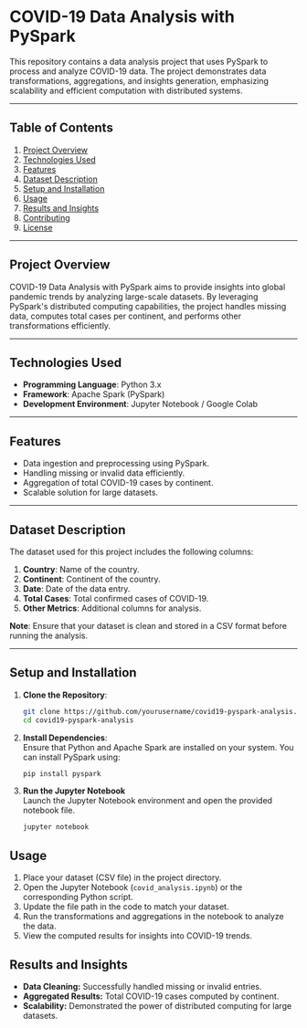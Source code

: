 # **COVID-19 Data Analysis with PySpark**

This repository contains a data analysis project that uses PySpark to process and analyze COVID-19 data. The project demonstrates data transformations, aggregations, and insights generation, emphasizing scalability and efficient computation with distributed systems.

---

## **Table of Contents**
1. [Project Overview](#project-overview)
2. [Technologies Used](#technologies-used)
3. [Features](#features)
4. [Dataset Description](#dataset-description)
5. [Setup and Installation](#setup-and-installation)
6. [Usage](#usage)
7. [Results and Insights](#results-and-insights)
8. [Contributing](#contributing)
9. [License](#license)

---

## **Project Overview**
COVID-19 Data Analysis with PySpark aims to provide insights into global pandemic trends by analyzing large-scale datasets. By leveraging PySpark's distributed computing capabilities, the project handles missing data, computes total cases per continent, and performs other transformations efficiently.

---

## **Technologies Used**
- **Programming Language**: Python 3.x  
- **Framework**: Apache Spark (PySpark)  
- **Development Environment**: Jupyter Notebook / Google Colab  

---

## **Features**
- Data ingestion and preprocessing using PySpark.  
- Handling missing or invalid data efficiently.  
- Aggregation of total COVID-19 cases by continent.  
- Scalable solution for large datasets.  

---

## **Dataset Description**
The dataset used for this project includes the following columns:
1. **Country**: Name of the country.  
2. **Continent**: Continent of the country.  
3. **Date**: Date of the data entry.  
4. **Total Cases**: Total confirmed cases of COVID-19.  
5. **Other Metrics**: Additional columns for analysis.

**Note**: Ensure that your dataset is clean and stored in a CSV format before running the analysis.

---

## **Setup and Installation**
1. **Clone the Repository**:
   ```bash
   git clone https://github.com/yourusername/covid19-pyspark-analysis.git
   cd covid19-pyspark-analysis
2. **Install Dependencies**:  
   Ensure that Python and Apache Spark are installed on your system. You can install PySpark using:  
   ```bash
   pip install pyspark
3. **Run the Jupyter Notebook**  
   Launch the Jupyter Notebook environment and open the provided notebook file.

   ```bash
   jupyter notebook
   
## **Usage**

1. Place your dataset (CSV file) in the project directory.
2. Open the Jupyter Notebook (`covid_analysis.ipynb`) or the corresponding Python script.
3. Update the file path in the code to match your dataset.
4. Run the transformations and aggregations in the notebook to analyze the data.
5. View the computed results for insights into COVID-19 trends.

## **Results and Insights**

- **Data Cleaning:** Successfully handled missing or invalid entries.
- **Aggregated Results:** Total COVID-19 cases computed by continent.
- **Scalability:** Demonstrated the power of distributed computing for large datasets.
